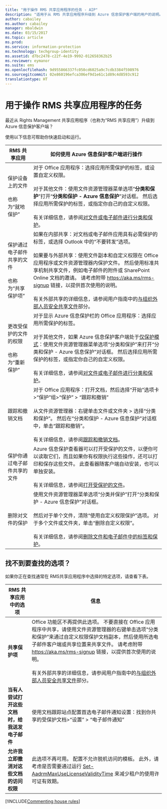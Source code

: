 ```yaml
---
title: "用于操作 RMS 共享应用程序的任务 - AIP"
description: "适用于从 RMS 共享应用程序升级到 Azure 信息保护客户端的用户的说明。"
author: cabailey
ms.author: cabailey
manager: mbaldwin
ms.date: 03/15/2017
ms.topic: article
ms.prod: 
ms.service: information-protection
ms.technology: techgroup-identity
ms.assetid: d7bc2478-c22f-4e19-9992-012658362b25
ms.reviewer: eymanor
ms.suite: ems
ms.openlocfilehash: 9d955866337fc050cd6025a9c7cdb3384f598976
ms.sourcegitcommit: 02e860196efca306ef9d1e61c1d89c4d8593c912
translationtype: HT
---
```

# <a name="tasks-that-you-used-to-do-with-the-rms-sharing-application"></a>用于操作 RMS 共享应用程序的任务

最近从 Rights Management 共享应用程序（也称为“RMS 共享应用”）升级到 Azure 信息保护客户端？ 

使用以下信息可帮助你快速启动和运行。

|RMS 共享应用|如何使用 Azure 信息保护客户端进行操作
|-----------|--------------------|
|保护设备上的文件 <br /><br />也称为“就地保护”|对于 Office 应用程序：选择应用所需保护的标签，或设置自定义权限。<br /><br />对于其他文件：使用文件资源管理器菜单选项“**分类和保护**”打开“**分类和保护 - Azure 信息保护**”对话框。 然后选择应用所需保护的标签，或指定你自己的自定义权限。 <br /><br />有关详细信息，请参阅[对文件或电子邮件进行分类和保护](client-classify-protect.md)。
|保护通过电子邮件共享的文件 <br /><br />也称为“共享保护项”|如果在内部共享：对文档或电子邮件应用具有必需保护的标签，或选择 Outlook 中的“不要转发”选项。 <br /><br /> 如果要与外部共享：使用文件副本和自定义权限在 Office 应用程序或文件资源管理器内保护文件。 然后使用标准共享机制共享文件，例如电子邮件的附件或 SharePoint Online 文档的邀请。 请考虑附带 https://aka.ms/rms-signup 链接，以提供首次使用的说明。 <br /><br />有关外部共享的详细信息，请参阅用户指南中的[与组织外部人员安全共享文件](client-classify-protect.md#safely-share-a-file-with-people-outside-your-organization)部分。
|更改受保护的文件的权限 <br /><br />也称为“重新保护”|对于显示 Azure 信息保护栏的 Office 应用程序：选择应用所需保护的标签。<br /><br />对于其他文件，如果 Azure 信息保护客户端处于[仅保护模式](client-protection-only-mode.md)：使用文件资源管理器菜单选项“分类和保护”来打开“分类和保护 - Azure 信息保护”对话框。 然后选择应用所需保护的标签，或指定你自己的自定义权限。<br /><br />有关详细信息，请参阅[对文件或电子邮件进行分类和保护](client-classify-protect.md)。
|跟踪和撤销文档|对于 Office 应用程序：打开文档，然后选择“开始”选项卡>“保护”组>“保护” > “跟踪和撤销”<br /><br />从文件资源管理器：右键单击文件或文件夹 > 选择“分类和保护”。 然后在“分类和保护 - Azure 信息保护”对话框中，单击“跟踪和撤销”。 <br /><br />有关详细信息，请参阅[跟踪和撤销文档](client-track-revoke.md)。
|保护你通过电子邮件共享的文件|Azure 信息保护查看器可以打开受保护的文件，以便你可以读取它们，而且如果你有权限执行这些操作，还可以打印和保存这些文件。 此查看器随客户端自动安装，也可以单独安装。<br /><br />有关详细信息，请参阅[打开受保护的文件](client-view-use-files.md)。
|删除对文件的保护|使用文件资源管理器菜单选项“分类并保护”打开“分类和保护 - Azure 信息保护”对话框。 <br /><br />然后对于单个文件，清除“使用自定义权限保护”选项。 对于多个文件或文件夹，单击“删除自定义权限”。<br /><br />有关详细信息，请参阅[删除文件和电子邮件中的标签和保护](client-remove-label-protection.md)。|

## <a name="cant-find-the-option-youre-looking-for"></a>找不到要查找的选项？

如果你正在查找通常在 RMS共享应用程序中选择的特定选项，请查看下表。

|RMS 共享应用中的选项|信息
|-----------|--------------------|
|**共享保护项**|Office 功能区不再提供此选项。 不要直接在 Office 应用程序中共享，请使用文件资源管理器的右键单击选项“分类和保护”来通过自定义权限保护文档副本，然后使用所选电子邮件客户端或共享位置来共享文件。 请考虑附带 https://aka.ms/rms-signup 链接，以提供首次使用的说明。 <br /><br />有关外部共享的详细信息，请参阅用户指南中的[与组织外部人员安全共享文件](#safely-share-a-file-with-people-outside-your-organization)部分。
|**当有人尝试打开这些文档时，给我送发电子邮件**|使用文档跟踪站点配置首选电子邮件通知设置：找到你共享的受保护文档>“设置” > “电子邮件通知”
|**允许我立即撤消对这些文档的访问权限**|此选项不再可用。 配置不允许脱机访问的模板。 此外，请考虑是否需要通过运行 [Set-AadrmMaxUseLicenseValidityTime](/powershell/aadrm/vlatest/set-aadrmmaxuselicensevaliditytime) 来减少租户的使用许可证有效期。







[!INCLUDE[Commenting house rules](../includes/houserules.md)]  
